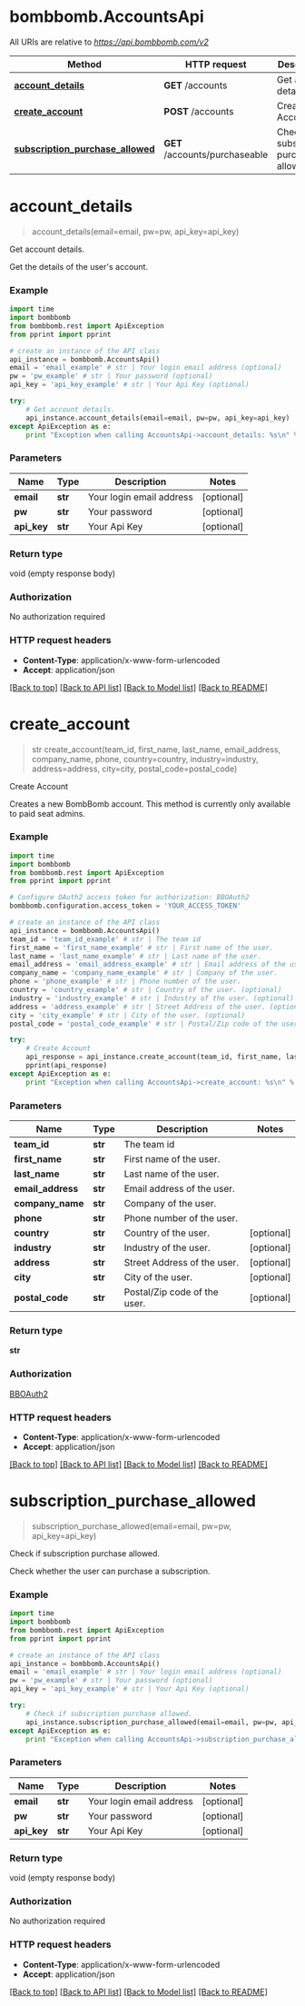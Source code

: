 # bombbomb.AccountsApi

All URIs are relative to *https://api.bombbomb.com/v2*

Method | HTTP request | Description
------------- | ------------- | -------------
[**account_details**](AccountsApi.md#account_details) | **GET** /accounts | Get account details.
[**create_account**](AccountsApi.md#create_account) | **POST** /accounts | Create Account
[**subscription_purchase_allowed**](AccountsApi.md#subscription_purchase_allowed) | **GET** /accounts/purchaseable | Check if subscription purchase allowed.


# **account_details**
> account_details(email=email, pw=pw, api_key=api_key)

Get account details.

Get the details of the user's account.

### Example 
```python
import time
import bombbomb
from bombbomb.rest import ApiException
from pprint import pprint

# create an instance of the API class
api_instance = bombbomb.AccountsApi()
email = 'email_example' # str | Your login email address (optional)
pw = 'pw_example' # str | Your password (optional)
api_key = 'api_key_example' # str | Your Api Key (optional)

try: 
    # Get account details.
    api_instance.account_details(email=email, pw=pw, api_key=api_key)
except ApiException as e:
    print "Exception when calling AccountsApi->account_details: %s\n" % e
```

### Parameters

Name | Type | Description  | Notes
------------- | ------------- | ------------- | -------------
 **email** | **str**| Your login email address | [optional] 
 **pw** | **str**| Your password | [optional] 
 **api_key** | **str**| Your Api Key | [optional] 

### Return type

void (empty response body)

### Authorization

No authorization required

### HTTP request headers

 - **Content-Type**: application/x-www-form-urlencoded
 - **Accept**: application/json

[[Back to top]](#) [[Back to API list]](../README.md#documentation-for-api-endpoints) [[Back to Model list]](../README.md#documentation-for-models) [[Back to README]](../README.md)

# **create_account**
> str create_account(team_id, first_name, last_name, email_address, company_name, phone, country=country, industry=industry, address=address, city=city, postal_code=postal_code)

Create Account

Creates a new BombBomb account. This method is currently only available to paid seat admins.

### Example 
```python
import time
import bombbomb
from bombbomb.rest import ApiException
from pprint import pprint

# Configure OAuth2 access token for authorization: BBOAuth2
bombbomb.configuration.access_token = 'YOUR_ACCESS_TOKEN'

# create an instance of the API class
api_instance = bombbomb.AccountsApi()
team_id = 'team_id_example' # str | The team id
first_name = 'first_name_example' # str | First name of the user.
last_name = 'last_name_example' # str | Last name of the user.
email_address = 'email_address_example' # str | Email address of the user.
company_name = 'company_name_example' # str | Company of the user.
phone = 'phone_example' # str | Phone number of the user.
country = 'country_example' # str | Country of the user. (optional)
industry = 'industry_example' # str | Industry of the user. (optional)
address = 'address_example' # str | Street Address of the user. (optional)
city = 'city_example' # str | City of the user. (optional)
postal_code = 'postal_code_example' # str | Postal/Zip code of the user. (optional)

try: 
    # Create Account
    api_response = api_instance.create_account(team_id, first_name, last_name, email_address, company_name, phone, country=country, industry=industry, address=address, city=city, postal_code=postal_code)
    pprint(api_response)
except ApiException as e:
    print "Exception when calling AccountsApi->create_account: %s\n" % e
```

### Parameters

Name | Type | Description  | Notes
------------- | ------------- | ------------- | -------------
 **team_id** | **str**| The team id | 
 **first_name** | **str**| First name of the user. | 
 **last_name** | **str**| Last name of the user. | 
 **email_address** | **str**| Email address of the user. | 
 **company_name** | **str**| Company of the user. | 
 **phone** | **str**| Phone number of the user. | 
 **country** | **str**| Country of the user. | [optional] 
 **industry** | **str**| Industry of the user. | [optional] 
 **address** | **str**| Street Address of the user. | [optional] 
 **city** | **str**| City of the user. | [optional] 
 **postal_code** | **str**| Postal/Zip code of the user. | [optional] 

### Return type

**str**

### Authorization

[BBOAuth2](../README.md#BBOAuth2)

### HTTP request headers

 - **Content-Type**: application/x-www-form-urlencoded
 - **Accept**: application/json

[[Back to top]](#) [[Back to API list]](../README.md#documentation-for-api-endpoints) [[Back to Model list]](../README.md#documentation-for-models) [[Back to README]](../README.md)

# **subscription_purchase_allowed**
> subscription_purchase_allowed(email=email, pw=pw, api_key=api_key)

Check if subscription purchase allowed.

Check whether the user can purchase a subscription.

### Example 
```python
import time
import bombbomb
from bombbomb.rest import ApiException
from pprint import pprint

# create an instance of the API class
api_instance = bombbomb.AccountsApi()
email = 'email_example' # str | Your login email address (optional)
pw = 'pw_example' # str | Your password (optional)
api_key = 'api_key_example' # str | Your Api Key (optional)

try: 
    # Check if subscription purchase allowed.
    api_instance.subscription_purchase_allowed(email=email, pw=pw, api_key=api_key)
except ApiException as e:
    print "Exception when calling AccountsApi->subscription_purchase_allowed: %s\n" % e
```

### Parameters

Name | Type | Description  | Notes
------------- | ------------- | ------------- | -------------
 **email** | **str**| Your login email address | [optional] 
 **pw** | **str**| Your password | [optional] 
 **api_key** | **str**| Your Api Key | [optional] 

### Return type

void (empty response body)

### Authorization

No authorization required

### HTTP request headers

 - **Content-Type**: application/x-www-form-urlencoded
 - **Accept**: application/json

[[Back to top]](#) [[Back to API list]](../README.md#documentation-for-api-endpoints) [[Back to Model list]](../README.md#documentation-for-models) [[Back to README]](../README.md)

